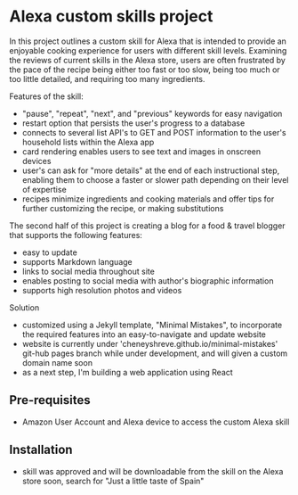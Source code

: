 # Alexa custom skills project
In this project outlines a custom skill for Alexa that is intended to provide an enjoyable cooking experience for users with different skill levels. Examining the reviews of current skills in the Alexa store, users are often frustrated by the pace of the recipe being either too fast or too slow, being too much or too little detailed, and requiring too many ingredients.

Features of the skill:
- "pause", "repeat", "next", and "previous" keywords for easy navigation
- restart option that persists the user's progress to a database
- connects to several list API's to GET and POST information to the user's household lists within the Alexa app
- card rendering enables users to see text and images in onscreen devices
- user's can ask for "more details" at the end of each instructional step, enabling them to choose a faster or slower path depending on their level of expertise
- recipes minimize ingredients and cooking materials and offer tips for further customizing the recipe, or making substitutions

The second half of this project is creating a blog for a food & travel blogger that supports the following features:
- easy to update
- supports Markdown language
- links to social media throughout site
- enables posting to social media with author's biographic information
- supports high resolution photos and videos


Solution
- customized using a Jekyll template, "Minimal Mistakes", to incorporate the required features into an
easy-to-navigate and update website
- website is currently under 'cheneyshreve.github.io/minimal-mistakes' git-hub pages branch while under development, and will given a custom domain name soon
- as a next step, I'm building a web application using React


## Pre-requisites
- Amazon User Account and Alexa device to access the custom Alexa skill

## Installation
- skill was approved and will be downloadable from the skill on the Alexa store soon, search
for "Just a little taste of Spain"
